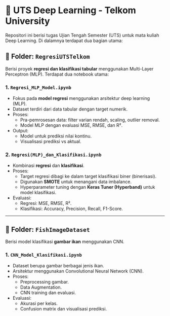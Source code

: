 # 🧠 UTS Deep Learning - Telkom University

Repositori ini berisi tugas Ujian Tengah Semester (UTS) untuk mata kuliah Deep Learning. Di dalamnya terdapat dua bagian utama:

## 📁 Folder: `RegresiUTSTelkom`

Berisi proyek **regresi dan klasifikasi tabular** menggunakan Multi-Layer Perceptron (MLP). Terdapat dua notebook utama:

### 1. `Regresi_MLP_Model.ipynb`
- Fokus pada **model regresi** menggunakan arsitektur deep learning (MLP).
- Dataset terdiri dari data tabular dengan target numerik.
- Proses:
  - Pra-pemrosesan data: filter varian rendah, scaling, outlier removal.
  - Model MLP dengan evaluasi MSE, RMSE, dan R².
- Output:
  - Model untuk prediksi nilai kontinu.
  - Visualisasi prediksi vs aktual.

### 2. `Regresi(MLP)_dan_Klasifikasi.ipynb`
- Kombinasi **regresi** dan **klasifikasi**.
- Proses:
  - Target regresi dibagi ke dalam target klasifikasi biner (binerisasi).
  - Digunakan **SMOTE** untuk menangani data imbalance.
  - Hyperparameter tuning dengan **Keras Tuner (Hyperband)** untuk model klasifikasi.
- Evaluasi:
  - Regresi: MSE, RMSE, R².
  - Klasifikasi: Accuracy, Precision, Recall, F1-Score.

---

## 📁 Folder: `FishImageDataset`

Berisi model klasifikasi **gambar ikan** menggunakan CNN.

### 1. `CNN_Model_Klasifikasi.ipynb`
- Dataset berupa gambar berbagai jenis ikan.
- Arsitektur menggunakan Convolutional Neural Network (CNN).
- Proses:
  - Preprocessing gambar.
  - Data Augmentation.
  - CNN training dan evaluasi.
- Evaluasi:
  - Akurasi per kelas.
  - Confusion matrix dan visualisasi prediksi.
